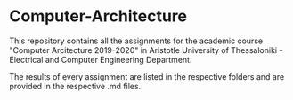 # Computer-Architecture
This repository contains all the assignments for the academic course "Computer Arcitecture 2019-2020" in Aristotle University of Thessaloniki - Electrical and Computer Engineering Department.

The results of every assignment are listed in the respective folders and are provided in the respective .md files.
